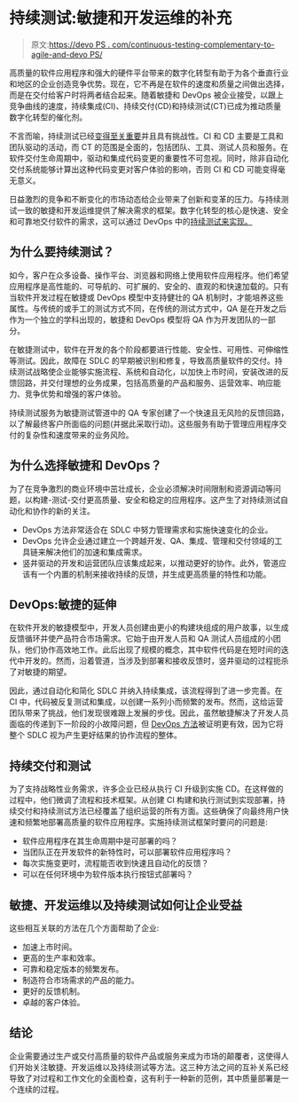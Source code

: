 # 持续测试:敏捷和开发运维的补充

> 原文:[https://devo PS . com/continuous-testing-complementary-to-agile-and-devo PS/](https://devops.com/continuous-testing-complementary-to-agile-and-devops/)

高质量的软件应用程序和强大的硬件平台带来的数字化转型有助于为各个垂直行业和地区的企业创造竞争优势。现在，它不再是在软件的速度和质量之间做出选择，而是在交付给客户时将两者结合起来。随着敏捷和 DevOps 被企业接受，以跟上竞争曲线的速度，持续集成(CI)、持续交付(CD)和持续测试(CT)已成为推动质量数字化转型的催化剂。

不言而喻，持续测试已经[变得至关重要](https://devops.com/continuous-testing-and-business-assurance/)并且具有挑战性。CI 和 CD 主要是工具和团队驱动的活动，而 CT 的范围是全面的，包括团队、工具、测试人员和服务。在软件交付生命周期中，驱动和集成代码变更的重要性不可忽视。同时，除非自动化交付系统能够计算出这种代码变更对客户体验的影响，否则 CI 和 CD 可能变得毫无意义。

日益激烈的竞争和不断变化的市场动态给企业带来了创新和变革的压力。与持续测试一致的敏捷和开发运维提供了解决需求的框架。数字化转型的核心是快速、安全和可靠地交付软件的需求，这可以通过 DevOps 中的[持续测试来实现。](https://www.cigniti.com/blog/importance-of-continuous-testing-in-devops/)

## 为什么要持续测试？

如今，客户在众多设备、操作平台、浏览器和网络上使用软件应用程序。他们希望应用程序是高性能的、可导航的、可扩展的、安全的、直观的和快速加载的。只有当软件开发过程在敏捷或 DevOps 模型中支持健壮的 QA 机制时，才能培养这些属性。与传统的或手工的测试方式不同，在传统的测试方式中，QA 是在开发之后作为一个独立的学科出现的，敏捷和 DevOps 模型将 QA 作为开发团队的一部分。

在敏捷测试中，软件在开发的各个阶段都要进行性能、安全性、可用性、可伸缩性等测试。因此，故障在 SDLC 的早期被识别和修复，导致高质量软件的交付。持续测试战略使企业能够实施流程、系统和自动化，以加快上市时间，安装改进的反馈回路，并交付理想的业务成果，包括高质量的产品和服务、运营效率、响应能力、竞争优势和增强的客户体验。

持续测试服务为敏捷测试管道中的 QA 专家创建了一个快速且无风险的反馈回路，以了解最终客户所面临的问题(并据此采取行动)。这些服务有助于管理应用程序交付的复杂性和速度带来的业务风险。

## 为什么选择敏捷和 DevOps？

为了在竞争激烈的商业环境中茁壮成长，企业必须解决时间限制和资源调动等问题，以构建-测试-交付更高质量、安全和稳定的应用程序。这产生了对持续测试自动化和协作的新的关注。

*   DevOps 方法非常适合在 SDLC 中努力管理需求和实施快速变化的企业。
*   DevOps 允许企业通过建立一个跨越开发、QA、集成、管理和交付领域的工具链来解决他们的加速和集成需求。
*   竖井驱动的开发和运营团队应该集成起来，以推动更好的协作。此外，管道应该有一个内置的机制来接收持续的反馈，并生成更高质量的特性和功能。

## DevOps:敏捷的延伸

在软件开发的敏捷模型中，开发人员创建由更小的构建块组成的用户故事，以生成反馈循环并使产品符合市场需求。它始于由开发人员和 QA 测试人员组成的小团队，他们协作高效地工作。此后出现了规模的概念，其中软件代码是在短时间的迭代中开发的。然而，沿着管道，当涉及到部署和接收反馈时，竖井驱动的过程扼杀了对敏捷的期望。

因此，通过自动化和简化 SDLC 并纳入持续集成，该流程得到了进一步完善。在 CI 中，代码被反复测试和集成，以创建一系列小而频繁的发布。然而，这给运营团队带来了挑战，他们发现很难跟上发展的步伐。因此，虽然敏捷解决了开发人员面临的传递到下一阶段的小故障问题，但 [DevOps 方法](https://www.cigniti.com/devops-testing/)被证明更有效，因为它将整个 SDLC 视为产生更好结果的协作流程的整体。

## 持续交付和测试

为了支持战略性业务需求，许多企业已经从执行 CI 升级到实施 CD。在这样做的过程中，他们微调了流程和技术框架。从创建 CI 构建和执行测试到实现部署，持续交付和持续测试方法已经覆盖了组织运营的所有方面。这些确保了向最终用户快速和频繁地部署高质量的软件应用程序。实施持续测试框架时要问的问题是:

*   软件应用程序在其生命周期中是可部署的吗？
*   当团队正在开发软件的新特性时，可以部署软件应用程序吗？
*   每次实施变更时，流程能否收到快速且自动化的反馈？
*   可以在任何环境中为软件版本执行按钮式部署吗？

## **敏捷、开发运维以及持续测试如何让企业受益**

这些相互关联的方法在几个方面帮助了企业:

*   加速上市时间。
*   更高的生产率和效率。
*   可靠和稳定版本的频繁发布。
*   制造符合市场需求的产品的能力。
*   更好的反馈机制。
*   卓越的客户体验。

## 结论

企业需要通过生产或交付高质量的软件产品或服务来成为市场的颠覆者，这使得人们开始关注敏捷、开发运维以及持续测试等方法。这三种方法之间的互补关系已经导致了对过程和工作文化的全面检查，这有利于一种新的范例，其中质量部署是一个连续的过程。